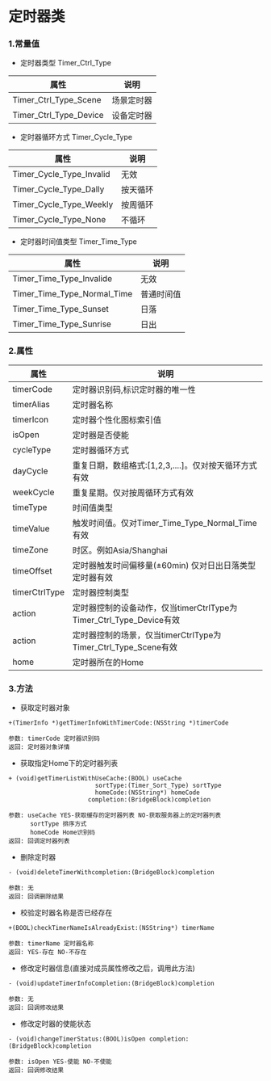 # 定时器类

### 1.常量值
* 定时器类型 Timer\_Ctrl_Type

| 属性 | 说明 |
| ------ | ------ |
| Timer\_Ctrl\_Type_Scene | 场景定时器 |
| Timer\_Ctrl\_Type_Device | 设备定时器 |

* 定时器循环方式 Timer\_Cycle_Type

| 属性 | 说明 |
| ------ | ------ |
| Timer\_Cycle\_Type_Invalid | 无效 |
| Timer\_Cycle\_Type_Dally | 按天循环 |
| Timer\_Cycle\_Type_Weekly | 按周循环 |
| Timer\_Cycle\_Type_None | 不循环 |

* 定时器时间值类型 Timer\_Time_Type

| 属性 | 说明 |
| ------ | ------ |
| Timer\_Time\_Type_Invalide | 无效 |
| Timer\_Time\_Type_Normal_Time | 普通时间值 |
| Timer\_Time\_Type_Sunset | 日落 |
| Timer\_Time\_Type_Sunrise | 日出 |

### 2.属性

| 属性 | 说明 |
| ------ | ------ |
| timerCode | 定时器识别码,标识定时器的唯一性 |
| timerAlias | 定时器名称 |
| timerIcon | 定时器个性化图标索引值 |
| isOpen | 定时器是否使能|
| cycleType | 定时器循环方式|
| dayCycle | 重复日期，数组格式:[1,2,3,....]。仅对按天循环方式有效|
| weekCycle | 重复星期。仅对按周循环方式有效|
| timeType | 时间值类型|
| timeValue | 触发时间值。仅对Timer\_Time\_Type\_Normal_Time有效|
| timeZone | 时区。例如Asia/Shanghai|
| timeOffset | 定时器触发时间偏移量(±60min) 仅对日出日落类型定时器有效|
| timerCtrlType | 定时器控制类型|
| action | 定时器控制的设备动作，仅当timerCtrlType为Timer\_Ctrl\_Type\_Device有效|
| action | 定时器控制的场景，仅当timerCtrlType为Timer\_Ctrl\_Type\_Scene有效|
| home | 定时器所在的Home|

### 3.方法

* 获取定时器对象

```
+(TimerInfo *)getTimerInfoWithTimerCode:(NSString *)timerCode

参数: timerCode 定时器识别码
返回: 定时器对象详情

```

* 获取指定Home下的定时器列表

```
+ (void)getTimerListWithUseCache:(BOOL) useCache
                        sortType:(Timer_Sort_Type) sortType
                        homeCode:(NSString*) homeCode
                      completion:(BridgeBlock)completion

参数: useCache YES-获取缓存的定时器列表 NO-获取服务器上的定时器列表
      sortType 排序方式
      homeCode Home识别码
返回: 回调定时器列表

```

* 删除定时器

```
- (void)deleteTimerWithcompletion:(BridgeBlock)completion

参数: 无
返回: 回调删除结果

```

* 校验定时器名称是否已经存在

```
+(BOOL)checkTimerNameIsAlreadyExist:(NSString*) timerName

参数: timerName 定时器名称
返回: YES-存在 NO-不存在

```

* 修改定时器信息(直接对成员属性修改之后，调用此方法)

```
- (void)updateTimerInfoCompletion:(BridgeBlock)completion

参数: 无
返回: 回调修改结果

```

* 修改定时器的使能状态

```
- (void)changeTimerStatus:(BOOL)isOpen completion:(BridgeBlock)completion

参数: isOpen YES-使能 NO-不使能
返回: 回调修改结果

```